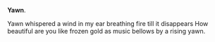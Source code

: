 **Yawn**.

Yawn
whispered a wind
in my ear
breathing fire
till it disappears
How beautiful are you
like frozen gold
as music bellows by a rising yawn.

